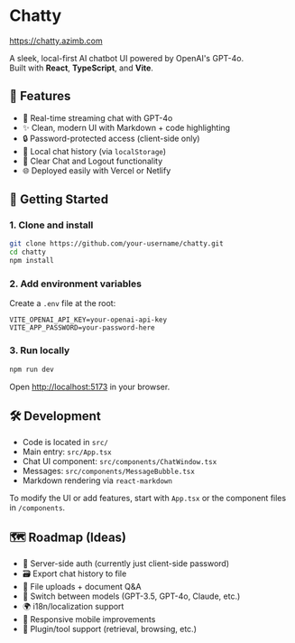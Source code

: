 # Chatty

https://chatty.azimb.com

A sleek, local-first AI chatbot UI powered by OpenAI's GPT-4o.  
Built with **React**, **TypeScript**, and **Vite**.


## 🧠 Features

- 💬 Real-time streaming chat with GPT-4o
- ✨ Clean, modern UI with Markdown + code highlighting
- 🔒 Password-protected access (client-side only)
- 💾 Local chat history (via `localStorage`)
- 🧼 Clear Chat and Logout functionality
- 🌐 Deployed easily with Vercel or Netlify


## 🚀 Getting Started

### 1. Clone and install

```bash
git clone https://github.com/your-username/chatty.git
cd chatty
npm install
```

### 2. Add environment variables

Create a `.env` file at the root:

```env
VITE_OPENAI_API_KEY=your-openai-api-key
VITE_APP_PASSWORD=your-password-here
```

### 3. Run locally

```bash
npm run dev
```

Open [http://localhost:5173](http://localhost:5173) in your browser.


## 🛠 Development

- Code is located in `src/`
- Main entry: `src/App.tsx`
- Chat UI component: `src/components/ChatWindow.tsx`
- Messages: `src/components/MessageBubble.tsx`
- Markdown rendering via `react-markdown`

To modify the UI or add features, start with `App.tsx` or the component files in `/components`.


## 🗺️ Roadmap (Ideas)

- 🔐 Server-side auth (currently just client-side password)
- 🗃️ Export chat history to file
- 📁 File uploads + document Q&A
- 🧠 Switch between models (GPT-3.5, GPT-4o, Claude, etc.)
- 🌍 i18n/localization support
- 📱 Responsive mobile improvements
- 🧩 Plugin/tool support (retrieval, browsing, etc.)
